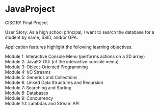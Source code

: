 # JavaProject
CISC191 Final Project

User Story: As a high school principal, I want to search the database for a student by name, SSID, and/or GPA.

Application features highlight the following learning objectives.

Module 1: Interactive Console Menu (performs actions on a 2D array)    
Module 2: JavaFX GUI (of the interactive console menu)    
Module 3: Object-Oriented Programming    
Module 4: I/O Streams    
Module 5: Generics and Collections    
Module 6: Linked Data Structures and Recursion    
Module 7: Searching and Sorting    
Module 8: Databases    
Module 9: Concurrency    
Module 10: Lambdas and Stream API    
